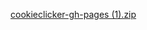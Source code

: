 [cookieclicker-gh-pages (1).zip](https://github.com/bypassgames/cookie-click/files/7376819/cookieclicker-gh-pages.1.zip)
